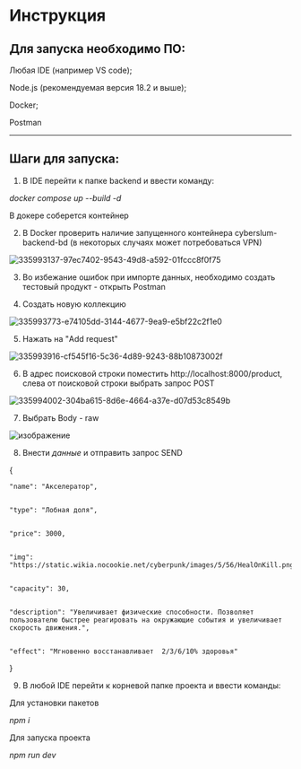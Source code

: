 # Инструкция

## Для запуска необходимо ПО:

Любая IDE (например VS code);


Node.js (рекомендуемая версия 18.2 и выше);


Docker;


Postman


---
## Шаги для запуска:
1. В IDE перейти к папке backend и ввести команду:


*docker compose up --build -d*


В докере соберется контейнер 


2. В Docker проверить наличие запущенного контейнера cyberslum-backend-bd (в некоторых случаях может потребоваться VPN)


![335993137-97ec7402-9543-49d8-a592-01fccc8f0f75](https://github.com/Ritiss/Cyberslum/assets/115828441/7dd3ba2c-c676-4c48-95d2-7ecb3bed7952)



3. Во избежание ошибок при импорте данных, необходимо создать тестовый продукт - открыть Postman


4. Создать новую коллекцию


![335993773-e74105dd-3144-4677-9ea9-e5bf22c2f1e0](https://github.com/Ritiss/Cyberslum/assets/115828441/0cf2c6e7-f327-481c-82cd-82a3726f7c0d)



5. Нажать на "Add request"


![335993916-cf545f16-5c36-4d89-9243-88b10873002f](https://github.com/Ritiss/Cyberslum/assets/115828441/4751d61f-5a7e-47b4-ae5d-2aa402df50e4)



6. В адрес поисковой строки поместить http://localhost:8000/product, слева от поисковой строки выбрать запрос  POST

    
![335994002-304ba615-8d6e-4664-a37e-d07d53c8549b](https://github.com/Ritiss/Cyberslum/assets/115828441/3ff2b397-f135-4c09-befa-30ab71f0d7a4)



7. Выбрать Body - raw


![изображение](https://github.com/Ritiss/Cyberslum/assets/115828441/c9e91ab6-3f02-43ad-ab67-e9cf50d9590d)




8. Внести *данные* и отправить запрос SEND


{

    "name": "Акселератор",

    
    "type": "Лобная доля",

    
    "price": 3000,

    
    "img": "https://static.wikia.nocookie.net/cyberpunk/images/5/56/HealOnKill.png",

    
    "capacity": 30,

    
    "description": "Увеличивает физические способности. Позволяет пользователю быстрее реагировать на окружающие события и увеличивает скорость движения.",

    
    "effect": "Мгновенно восстанавливает  2/3/6/10% здоровья"
    
} 

9. В любой IDE перейти к корневой папке проекта и ввести команды:


Для установки пакетов


*npm i*


Для запуска проекта


*npm run dev*
